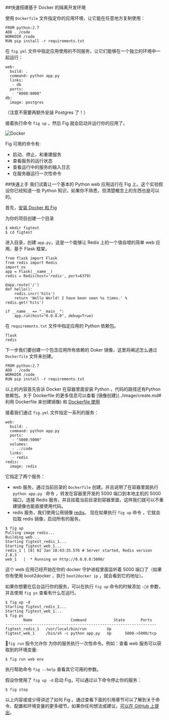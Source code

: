 ##快速搭建基于 Docker 的隔离开发环境

使用 `Dockerfile` 文件指定你的应用环境，让它能在任意地方复制使用：

```
FROM python:2.7
ADD . /code
WORKDIR /code
RUN pip install -r requirements.txt
```

在 `fig.yml` 文件中指定应用使用的不同服务，让它们能够在一个独立的环境中一起运行：

```  
web:
  build: .
  command: python app.py
  links:
   - db
  ports:
   - "8000:8000"
db:
  image: postgres
```
（注意不需要再额外安装 Postgres 了！）  

接着执行命令 `fig up` ，然后 Fig 就会启动并运行你的应用了。

![Docker](../_imagess/fig-example-large.gif)

Fig 可用的命令有:   

* 启动、停止，和重建服务
* 查看服务的运行状态
* 查看运行中的服务的输入日志
* 在服务器运行一次性命令

##快速上手
我们试着让一个基本的 Python web 应用运行在 Fig 上。这个实验假设你已经知道一些 Python 知识，如果你不熟悉，但清楚概念上的东西也是可以的。

首先，[安装 Docker 和 Fig](install.md)  

为你的项目创建一个目录

```
$ mkdir figtest
$ cd figtest
```
进入目录，创建 `app.py`，这是一个能够让 Redis 上的一个值自增的简单 web 应用，基于 Flask 框架。  

```
from flask import Flask
from redis import Redis
import os
app = Flask(__name__)
redis = Redis(host='redis', port=6379)

@app.route('/')
def hello():
    redis.incr('hits')
    return 'Hello World! I have been seen %s times.' % redis.get('hits')

if __name__ == "__main__":
    app.run(host="0.0.0.0", debug=True)
```
在 `requirements.txt` 文件中指定应用的 Python 依赖包。   

```  
flask
redis
```
下一步我们要创建一个包含应用所有依赖的 Doker 镜像，这里将阐述怎么通过 `Dockerfile` 文件来创建。

```
FROM python:2.7
ADD . /code
WORKDIR /code
RUN pip install -r requirements.txt
```
以上的内容首先告诉 Docker 在容器里面安装 Python ，代码的路径还有Python 依赖包。关于 Dockerfile 的更多信息可以查看 [镜像创建](../image/create.md#利用 Dockerfile 来创建镜像) 和 [Dockerfile 使用](../dockerfile/README.md)

接着我们通过 `fig.yml` 文件指定一系列的服务：

```
web:
  build: .
  command: python app.py
  ports:
   - "5000:5000"
  volumes:
   - .:/code
  links:
   - redis
redis:
  image: redis
  ```
它指定了两个服务：  

* web 服务，通过当前目录的 `Dockerfile` 创建。并且说明了在容器里面执行`python app.py ` 命令 ，转发在容器里开发的 5000 端口到本地主机的 5000 端口，连接 Redis 服务，并且挂载当前目录到容器里面，这样我们就可以不重建镜像也能直接使用代码。
* redis 服务，我们使用公用镜像 [redis](https://registry.hub.docker.com/_/redis/)。
现在如果执行 `fig up` 命令 ，它就会拉取 redis 镜像，启动所有的服务。

```
$ fig up
Pulling image redis...
Building web...
Starting figtest_redis_1...
Starting figtest_web_1...
redis_1 | [8] 02 Jan 18:43:35.576 # Server started, Redis version 2.8.3
web_1   |  * Running on http://0.0.0.0:5000/
```
这个 web 应用已经开始在你的 docker 守护进程里面监听着 5000 端口了（如果你有使用 boot2docker ，执行 `boot2docker ip` ，就会看到它的地址）。

如果你想要在后台运行你的服务，可以在执行 `fig up` 命令的时候添加 `-d` 参数，并且使用 `fig ps` 查看有什么在运行。

```
$ fig up -d
Starting figtest_redis_1...
Starting figtest_web_1...
$ fig ps
        Name                 Command            State       Ports
-------------------------------------------------------------------
figtest_redis_1   /usr/local/bin/run         Up
figtest_web_1     /bin/sh -c python app.py   Up      5000->5000/tcp
```

`fig run` 指令允许你 为你的服务执行一次性命令。例如：查看 web 服务可以获取到的环境变量:

```
$ fig run web env
```
执行帮助命令 `fig --help` 查看其它可用的参数。

假设你使用了 `fig up -d` 启动 Fig，可以通过以下命令停止你的服务：

```
$ fig stop
```
以上内容或或少得讲述了如何 Fig 。通过查看下面的引用章节可以了解到关于命令、配置和环境变量的更多细节。如果你任何想法或建议，[可以在 GitHub 上提出](https://github.com/docker/fig)。

